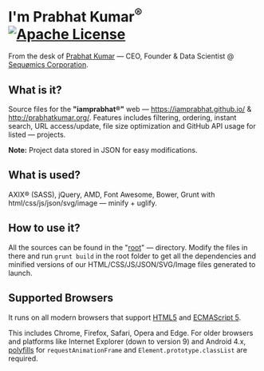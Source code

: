 # I'm Prabhat Kumar<sup>®</sup> [![Apache License](https://img.shields.io/badge/license-Apache-blue.svg)](https://github.com/iamprabhat/iamprabhat.github.io/blob/master/LICENSE)
From the desk of [Prabhat Kumar](http://prabhatkumar.org/) — CEO, Founder & Data Scientist @ [Sequømics Corporation](http://sequomics.com/).

## What is it?

Source files for the <b>"iamprabhat®"</b> web — https://iamprabhat.github.io/ & http://prabhatkumar.org/. Features includes filtering, ordering, instant search, URL access/update, file size optimization and GitHub API usage for listed — projects.

<b>Note:</b> Project data stored in JSON for easy modifications.

## What is used?

AXIX® (SASS), jQuery, AMD, Font Awesome, Bower, Grunt with html/css/js/json/svg/image — minify + uglify.

## How to use it?

All the sources can be found in the "[root](https://github.com/iamprabhat/iamprabhat.github.io)" — directory. Modify the files in there and run ```grunt build``` in the root folder to get all the dependencies and minified versions of our HTML/CSS/JS/JSON/SVG/Image files generated to launch.

## Supported Browsers

It runs on all modern browsers that support [HTML5](https://html.spec.whatwg.org/multipage/) and [ECMAScript 5](http://www.ecma-international.org/ecma-262/5.1/).

This includes Chrome, Firefox, Safari, Opera and Edge. For older browsers and platforms like Internet Explorer (down to version 9) and Android 4.x, [polyfills](http://polyfill.io) for ```requestAnimationFrame``` and ```Element.prototype.classList``` are required.
